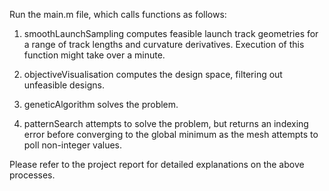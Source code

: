 Run the main.m file, which calls functions as follows:

1. smoothLaunchSampling computes feasible launch track geometries for a range of track lengths and curvature derivatives. Execution of this function might take over a minute.

2. objectiveVisualisation computes the design space, filtering out unfeasible designs.

3. geneticAlgorithm solves the problem.

4. patternSearch attempts to solve the problem, but returns an indexing error before converging to the global minimum as the mesh attempts to poll non-integer values.

Please refer to the project report for detailed explanations on the above processes.
